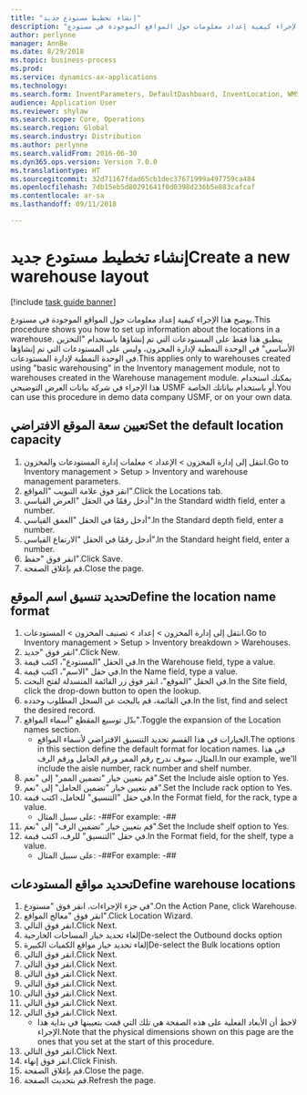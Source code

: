 ```yaml
--- 
title: "إنشاء تخطيط مستودع جديد"
description: "يوضح هذا الإجراء كيفية إعداد معلومات حول المواقع الموجودة في مستودع."
author: perlynne
manager: AnnBe
ms.date: 8/29/2018
ms.topic: business-process
ms.prod: 
ms.service: dynamics-ax-applications
ms.technology: 
ms.search.form: InventParameters, DefaultDashboard, InventLocation, WMSLocationWizard
audience: Application User
ms.reviewer: shylaw
ms.search.scope: Core, Operations
ms.search.region: Global
ms.search.industry: Distribution
ms.author: perlynne
ms.search.validFrom: 2016-06-30
ms.dyn365.ops.version: Version 7.0.0
ms.translationtype: HT
ms.sourcegitcommit: 32d71167fdad65cb1dec37671999a497759ca484
ms.openlocfilehash: 7db15eb5d80291641f0d0398d236b5e883cafcaf
ms.contentlocale: ar-sa
ms.lasthandoff: 09/11/2018

---
```

# <a name="create-a-new-warehouse-layout"></a><span data-ttu-id="0ca27-103">إنشاء تخطيط مستودع جديد</span><span class="sxs-lookup"><span data-stu-id="0ca27-103">Create a new warehouse layout</span></span>

[!include [task guide banner](../../includes/task-guide-banner.md)]

<span data-ttu-id="0ca27-104">يوضح هذا الإجراء كيفية إعداد معلومات حول المواقع الموجودة في مستودع.</span><span class="sxs-lookup"><span data-stu-id="0ca27-104">This procedure shows you how to set up information about the locations in a warehouse.</span></span> <span data-ttu-id="0ca27-105">ينطبق هذا فقط على المستودعات التي تم إنشاؤها باستخدام "التخزين الأساسي" في الوحدة النمطية لإدارة المخزون، وليس على المستودعات التي تم إنشاؤها في الوحدة النمطية لإدارة المستودعات.</span><span class="sxs-lookup"><span data-stu-id="0ca27-105">This applies only to warehouses created using "basic warehousing" in the Inventory management module, not to warehouses created in the Warehouse management module.</span></span> <span data-ttu-id="0ca27-106">يمكنك استخدام هذا الإجراء في شركة بيانات العرض التوضيحي USMF أو باستخدام بياناتك الخاصة.</span><span class="sxs-lookup"><span data-stu-id="0ca27-106">You can use this procedure in demo data company USMF, or on your own data.</span></span>


## <a name="set-the-default-location-capacity"></a><span data-ttu-id="0ca27-107">تعيين سعة الموقع الافتراضي</span><span class="sxs-lookup"><span data-stu-id="0ca27-107">Set the default location capacity</span></span>
1. <span data-ttu-id="0ca27-108">انتقل إلى إدارة المخزون > الإعداد > معلمات إدارة المستودعات والمخزون‬.</span><span class="sxs-lookup"><span data-stu-id="0ca27-108">Go to Inventory management > Setup > Inventory and warehouse management parameters.</span></span>
2. <span data-ttu-id="0ca27-109">انقر فوق علامة التبويب "المواقع".</span><span class="sxs-lookup"><span data-stu-id="0ca27-109">Click the Locations tab.</span></span>
3. <span data-ttu-id="0ca27-110">أدخل رقمًا في الحقل "العرض القياسي‬".</span><span class="sxs-lookup"><span data-stu-id="0ca27-110">In the Standard width field, enter a number.</span></span>
4. <span data-ttu-id="0ca27-111">أدخل رقمًا في الحقل "العمق القياسي‬".</span><span class="sxs-lookup"><span data-stu-id="0ca27-111">In the Standard depth field, enter a number.</span></span>
5. <span data-ttu-id="0ca27-112">أدخل رقمًا في الحقل "الارتفاع القياسي‬".</span><span class="sxs-lookup"><span data-stu-id="0ca27-112">In the Standard height field, enter a number.</span></span>
6. <span data-ttu-id="0ca27-113">انقر فوق "حفظ".</span><span class="sxs-lookup"><span data-stu-id="0ca27-113">Click Save.</span></span>
7. <span data-ttu-id="0ca27-114">قم بإغلاق الصفحة.</span><span class="sxs-lookup"><span data-stu-id="0ca27-114">Close the page.</span></span>

## <a name="define-the-location-name-format"></a><span data-ttu-id="0ca27-115">تحديد تنسيق اسم الموقع</span><span class="sxs-lookup"><span data-stu-id="0ca27-115">Define the location name format</span></span>
1. <span data-ttu-id="0ca27-116">انتقل إلى إدارة المخزون > إعداد > تصنيف المخزون > المستودعات.</span><span class="sxs-lookup"><span data-stu-id="0ca27-116">Go to Inventory management > Setup > Inventory breakdown > Warehouses.</span></span>
2. <span data-ttu-id="0ca27-117">انقر فوق "جديد".</span><span class="sxs-lookup"><span data-stu-id="0ca27-117">Click New.</span></span>
3. <span data-ttu-id="0ca27-118">في الحقل "المستودع"، اكتب قيمة.</span><span class="sxs-lookup"><span data-stu-id="0ca27-118">In the Warehouse field, type a value.</span></span>
4. <span data-ttu-id="0ca27-119">في حقل "الاسم"، اكتب قيمة.</span><span class="sxs-lookup"><span data-stu-id="0ca27-119">In the Name field, type a value.</span></span>
5. <span data-ttu-id="0ca27-120">في الحقل "الموقع"، انقر فوق زر القائمة المنسدلة لفتح البحث.</span><span class="sxs-lookup"><span data-stu-id="0ca27-120">In the Site field, click the drop-down button to open the lookup.</span></span>
6. <span data-ttu-id="0ca27-121">في القائمة، قم بالبحث عن السجل المطلوب وحدده.</span><span class="sxs-lookup"><span data-stu-id="0ca27-121">In the list, find and select the desired record.</span></span>
7. <span data-ttu-id="0ca27-122">بدّل توسيع المقطع "أسماء المواقع".</span><span class="sxs-lookup"><span data-stu-id="0ca27-122">Toggle the expansion of the Location names section.</span></span>
    * <span data-ttu-id="0ca27-123">الخيارات في هذا القسم تحديد التنسيق الافتراضي لأسماء المواقع.</span><span class="sxs-lookup"><span data-stu-id="0ca27-123">The options in this section define the default format for location names.</span></span> <span data-ttu-id="0ca27-124">في هذا المثال، سوف ندرج رقم الممر ورقم الحامل ورقم الرف.</span><span class="sxs-lookup"><span data-stu-id="0ca27-124">In our example, we'll include the aisle number, rack number and shelf number.</span></span>  
8. <span data-ttu-id="0ca27-125">قم بتعيين خيار "تضمين الممر‬" إلى "نعم".</span><span class="sxs-lookup"><span data-stu-id="0ca27-125">Set the Include aisle option to Yes.</span></span>
9. <span data-ttu-id="0ca27-126">قم بتعيين خيار "تضمين الحامل‬‬" إلى "نعم".</span><span class="sxs-lookup"><span data-stu-id="0ca27-126">Set the Include rack option to Yes.</span></span> 
10. <span data-ttu-id="0ca27-127">في حقل "التنسيق" للحامل، اكتب قيمة.</span><span class="sxs-lookup"><span data-stu-id="0ca27-127">In the Format field, for the rack, type a value.</span></span>
    * <span data-ttu-id="0ca27-128">على سبيل المثال: -##</span><span class="sxs-lookup"><span data-stu-id="0ca27-128">For example: -##</span></span>  
11. <span data-ttu-id="0ca27-129">قم بتعيين خيار "تضمين الرف" إلى "نعم".</span><span class="sxs-lookup"><span data-stu-id="0ca27-129">Set the Include shelf option to Yes.</span></span>
12. <span data-ttu-id="0ca27-130">في حقل "التنسيق" للرف، اكتب قيمة.</span><span class="sxs-lookup"><span data-stu-id="0ca27-130">In the Format field, for the shelf, type a value.</span></span>
    * <span data-ttu-id="0ca27-131">على سبيل المثال: -##</span><span class="sxs-lookup"><span data-stu-id="0ca27-131">For example: -##</span></span>  

## <a name="define-warehouse-locations"></a><span data-ttu-id="0ca27-132">تحديد مواقع المستودعات</span><span class="sxs-lookup"><span data-stu-id="0ca27-132">Define warehouse locations</span></span>
1. <span data-ttu-id="0ca27-133">في جزء الإجراءات، انقر فوق "مستودع".</span><span class="sxs-lookup"><span data-stu-id="0ca27-133">On the Action Pane, click Warehouse.</span></span>
2. <span data-ttu-id="0ca27-134">انقر فوق "معالج المواقع".</span><span class="sxs-lookup"><span data-stu-id="0ca27-134">Click Location Wizard.</span></span>
3. <span data-ttu-id="0ca27-135">انقر فوق التالي.</span><span class="sxs-lookup"><span data-stu-id="0ca27-135">Click Next.</span></span>
4. <span data-ttu-id="0ca27-136">إلغاء تحديد خيار المساحات الخارجية</span><span class="sxs-lookup"><span data-stu-id="0ca27-136">De-select the Outbound docks option</span></span>
5. <span data-ttu-id="0ca27-137">إلغاء تحديد خيار مواقع الكميات الكبيرة</span><span class="sxs-lookup"><span data-stu-id="0ca27-137">De-select the Bulk locations option</span></span>
6. <span data-ttu-id="0ca27-138">انقر فوق التالي.</span><span class="sxs-lookup"><span data-stu-id="0ca27-138">Click Next.</span></span>
7. <span data-ttu-id="0ca27-139">انقر فوق التالي.</span><span class="sxs-lookup"><span data-stu-id="0ca27-139">Click Next.</span></span>
8. <span data-ttu-id="0ca27-140">انقر فوق التالي.</span><span class="sxs-lookup"><span data-stu-id="0ca27-140">Click Next.</span></span>
9. <span data-ttu-id="0ca27-141">انقر فوق التالي.</span><span class="sxs-lookup"><span data-stu-id="0ca27-141">Click Next.</span></span>
10. <span data-ttu-id="0ca27-142">انقر فوق التالي.</span><span class="sxs-lookup"><span data-stu-id="0ca27-142">Click Next.</span></span>
11. <span data-ttu-id="0ca27-143">انقر فوق التالي.</span><span class="sxs-lookup"><span data-stu-id="0ca27-143">Click Next.</span></span>
12. <span data-ttu-id="0ca27-144">انقر فوق التالي.</span><span class="sxs-lookup"><span data-stu-id="0ca27-144">Click Next.</span></span>
    * <span data-ttu-id="0ca27-145">لاحظ أن الأبعاد الفعلية على هذه الصفحة هي تلك التي قمت بتعيينها في بداية هذا الإجراء.</span><span class="sxs-lookup"><span data-stu-id="0ca27-145">Note that the physical dimensions shown on this page are the ones that you set at the start of this procedure.</span></span>  
13. <span data-ttu-id="0ca27-146">انقر فوق التالي.</span><span class="sxs-lookup"><span data-stu-id="0ca27-146">Click Next.</span></span>
14. <span data-ttu-id="0ca27-147">انقر فوق إنهاء.</span><span class="sxs-lookup"><span data-stu-id="0ca27-147">Click Finish.</span></span>
15. <span data-ttu-id="0ca27-148">قم بإغلاق الصفحة.</span><span class="sxs-lookup"><span data-stu-id="0ca27-148">Close the page.</span></span>
16. <span data-ttu-id="0ca27-149">قم بتحديث الصفحة.</span><span class="sxs-lookup"><span data-stu-id="0ca27-149">Refresh the page.</span></span>


